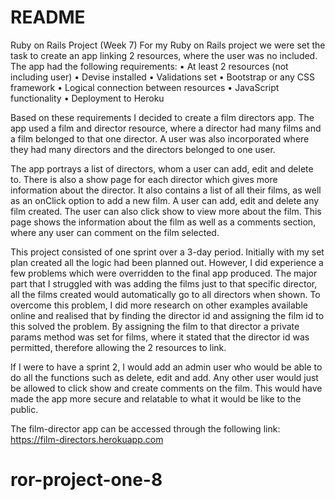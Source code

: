 # README

Ruby on Rails Project (Week 7)
For my Ruby on Rails project we were set the task to create an app linking 2 resources, where the user was no included. The app had the following requirements:
•	At least 2 resources (not including user)
•	Devise installed
•	Validations set
•	Bootstrap or any CSS framework
•	Logical connection between resources
•	JavaScript functionality
•	Deployment to Heroku

Based on these requirements I decided to create a film directors app. The app used a film and director resource, where a director had many films and a film belonged to that one director. A user was also incorporated where they had many directors and the directors belonged to one user.

The app portrays a list of directors, whom a user can add, edit and delete to. There is also a show page for each director which gives more information about the director. It also contains a list of all their films, as well as an onClick option to add a new film. A user can add, edit and delete any film created. The user can also click show to view more about the film. This page shows the information about the film as well as a comments section, where any user can comment on the film selected.

This project consisted of one sprint over a 3-day period. Initially with my set plan created all the logic had been planned out. However, I did experience a few problems which were overridden to the final app produced. The major part that I struggled with was adding the films just to that specific director, all the films created would automatically go to all directors when shown. To overcome this problem, I did more research on other examples available online and realised that by finding the director id and assigning the film id to this solved the problem. By assigning the film to that director a private params method was set for films, where it stated that the director id was permitted, therefore allowing the 2 resources to link.

If I were to have a sprint 2, I would add an admin user who would be able to do all the functions such as delete, edit and add. Any other user would just be allowed to click show and create comments on the film. This would have made the app more secure and relatable to what it would be like to the public.

The film-director app can be accessed through the following link:
https://film-directors.herokuapp.com

# ror-project-one-8
